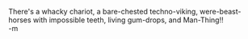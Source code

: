 <img src="http://www.earthvssoup.com/sp3w/uploaded_images/phthor-berkley-pb-lg-760612.jpg" border="0" alt="" /><br/>
There's a whacky chariot, a bare-chested techno-viking, were-beast-horses with impossible teeth, living gum-drops, and Man-Thing!!<br/>
-m